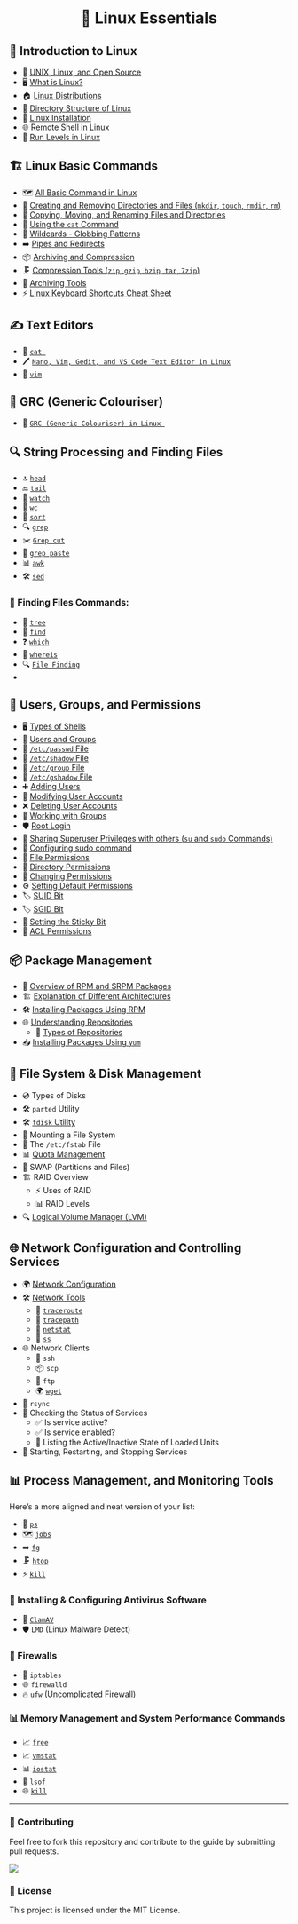 <h1 align="center">🐧 Linux Essentials</h1>

## 📌 Introduction to Linux
- 🐧 [UNIX, Linux, and Open Source](https://github.com/nikhilpatidar01/Linux-Server/blob/Master/Introduction%20to%20Linux/1.%20Introduction%20of%20Linux.md)
- 🖥️ [What is Linux?](https://github.com/nikhilpatidar01/Linux-Server/blob/Master/Introduction%20to%20Linux/1.%20Introduction%20of%20Linux.md)
- 🏠 [Linux Distributions](https://github.com/nikhilpatidar01/Linux-Server/blob/Master/Introduction%20to%20Linux/2.%20Linux%20Distributions.md)
- 📂 [Directory Structure of Linux](https://github.com/nikhilpatidar01/Linux-Server/blob/Master/Introduction%20to%20Linux/4.%20Directory%20Structure%20of%20Linux.md)
- 💾 [Linux Installation](https://github.com/nikhilpatidar01/Linux-Server/blob/Master/Introduction%20to%20Linux/3.%20CentOS%20Installation.md)
- 🌐 [Remote Shell in Linux](https://github.com/nikhilpatidar01/Linux-Server/blob/Master/Introduction%20to%20Linux/5.%20Remote%20Shell%20in%20Linux.md)
- 🚦 [Run Levels in Linux](https://github.com/nikhilpatidar01/Linux-Server/blob/Master/Introduction%20to%20Linux/6.%20Run%20Level.md)

## 🏗️ Linux Basic Commands
- 🗺️ [All Basic Command in Linux](https://github.com/nikhilpatidar01/Linux-Server/blob/Master/Basic%20Command%20of%20Linux/1.%20Basic%20Command%20of%20Linux.md)
- 📁 [Creating and Removing Directories and Files (`mkdir`, `touch`, `rmdir`, `rm`)](https://github.com/nikhilpatidar01/Linux-Server/blob/Master/Basic%20Command%20of%20Linux/4.%20rmdir%20and%20rm%20command.md)
- 🔄 [Copying, Moving, and Renaming Files and Directories](https://github.com/nikhilpatidar01/Linux-Server/blob/Master/Basic%20Command%20of%20Linux/3.%20cp%20and%20mv%20Command%20in%20Centos.md)
- 📜 [Using the `cat` Command](https://github.com/nikhilpatidar01/Linux-Server/blob/Master/Basic%20Command%20of%20Linux/1.%20Basic%20Command%20of%20Linux.md)
- 🔗 [Wildcards - Globbing Patterns](https://github.com/nikhilpatidar01/Linux-Server/blob/Master/Basic%20Command%20of%20Linux/2.%20Wildcards%20-%20Globbing%20Patterns.md)
- ➡️ [Pipes and Redirects](https://github.com/nikhilpatidar01/Linux-Server/tree/Master/Pipes%20and%20Redirects)
- 📦 [Archiving and Compression](https://github.com/nikhilpatidar01/Linux-Server/blob/Master/Compress%20Tools/1.%20Compress%20Tools.md)
- 🗜️ [Compression Tools (`zip`, `gzip`, `bzip`, `tar`, `7zip`)](https://github.com/nikhilpatidar01/Linux-Server/blob/Master/Compress%20Tools/1.%20Compress%20Tools.md)
- 🎁 [Archiving Tools](https://github.com/nikhilpatidar01/Linux-Server/blob/Master/Compress%20Tools/1.%20Compress%20Tools.md)
- ⚡ [Linux Keyboard Shortcuts Cheat Sheet](https://github.com/nikhilpatidar01/Linux-Server/blob/Master/Basic%20Command%20of%20Linux/5.%20Linux%20Keyboard%20Shortcuts%20Cheat%20Sheet.md)

## ✍️ Text Editors
- 📝 [`cat `](https://github.com/nikhilpatidar01/Linux-Server/blob/Master/Text%20Editor/1.%20cat%20Command%20in%20Linux.md)
- 🖊️ [`Nano, Vim, Gedit, and VS Code Text Editor in Linux`](https://github.com/nikhilpatidar01/Linux-Server/blob/Master/Text%20Editor/2.%20nano%2C%20vim%2C%20gedit%2C%20and%20VS%20Code%20Text%20Editor%20in%20Linux.md)
- 📝 [`vim`](https://github.com/nikhilpatidar01/Linux-Server/blob/Master/Text%20Editor/3.%20vim%20Editor.md)

## 🎨 GRC (Generic Colouriser) 
- 🎨 [`GRC (Generic Colouriser) in Linux `](https://github.com/nikhilpatidar01/Linux-Server/blob/Master/GRC%20(Generic%20Colouriser)%20/1.%20GRC%20(Generic%20Colouriser)%20Installation.md)

## 🔍 String Processing and Finding Files

- 🔝 [`head`](https://github.com/nikhilpatidar01/Linux-Server/blob/Master/String%20Processing/7.%20Head,%20Tail,%20Sort,%20Watch%20and%20Line%20Counting.md#head)
- 🔚 [`tail`](https://github.com/nikhilpatidar01/Linux-Server/blob/Master/String%20Processing/7.%20Head,%20Tail,%20Sort,%20Watch%20and%20Line%20Counting.md#tail)
- 🔢 [`watch`](https://github.com/nikhilpatidar01/Linux-Server/blob/Master/String%20Processing/7.%20Head,%20Tail,%20Sort,%20Watch%20and%20Line%20Counting.md#watch-command)
- 📑 [`wc`](https://github.com/nikhilpatidar01/Linux-Server/blob/Master/String%20Processing/7.%20Head,%20Tail,%20Sort,%20Watch%20and%20Line%20Counting.md#wc)
- 📑 [`sort`](https://github.com/nikhilpatidar01/Linux-Server/blob/Master/String%20Processing/7.%20Head,%20Tail,%20Sort,%20Watch%20and%20Line%20Counting.md#sort)
- 🔍 [`grep`](https://github.com/nikhilpatidar01/Linux-Server/blob/Master/String%20Processing/2.%20Grep%20Command.md)
- ✂️ [`Grep cut`](https://github.com/nikhilpatidar01/Linux-Server/blob/Master/String%20Processing/3.%20Grep%20Cut%20and%20Paste%20Command%20in%20Linux.md)
- 🔗 [`grep paste`](https://github.com/nikhilpatidar01/Linux-Server/blob/Master/String%20Processing/3.%20Grep%20Cut%20and%20Paste%20Command%20in%20Linux.md)
- 📊 [`awk`](https://github.com/nikhilpatidar01/Linux-Server/blob/Master/String%20Processing/4.%20AWK%20Command.md)
- 🛠️ [`sed`](https://github.com/nikhilpatidar01/Linux-Server/blob/Master/String%20Processing/5.%20Sed%20Command.md)

### 🔎 Finding Files Commands:
- 🌳 [`tree`](https://github.com/InfoSecWarrior/Linux-Essentials/blob/main/Finding-Files.md#1-tree-command)
- 🔦 [`find`](https://github.com/InfoSecWarrior/Linux-Essentials/blob/main/Finding-Files.md#2-find-command)
- ❓ [`which`](https://github.com/InfoSecWarrior/Linux-Essentials/blob/main/Finding-Files.md#2-which-command)
- 📌 [`whereis`](https://github.com/InfoSecWarrior/Linux-Essentials/blob/main/Finding-Files.md#3-whereis-command)
- 🔍 [`File Finding`](https://github.com/nikhilpatidar01/Linux-Server/blob/Master/String%20Processing/6.%20File%20Finding.md)
- 
## 👥 Users, Groups, and Permissions
- 🖥️ [Types of Shells](https://github.com/InfoSecWarrior/Linux-Essentials/blob/main/Linux-Shell-Introduction.md#shells-in-linux)
- 🏢 [Users and Groups](https://github.com/InfoSecWarrior/Linux-Essentials/blob/main/User-and-Group-Management.md#user-management)
- 📄 [`/etc/passwd` File](https://github.com/InfoSecWarrior/Linux-Essentials/blob/main/System%20File%20in%20Linux.md#-1-etcpasswd--user-account-information)
- 🔐 [`/etc/shadow` File](https://github.com/InfoSecWarrior/Linux-Essentials/blob/main/System%20File%20in%20Linux.md#-2-etcshadow--secure-password-storage)
- 📂 [`/etc/group` File](https://github.com/InfoSecWarrior/Linux-Essentials/blob/main/System%20File%20in%20Linux.md#-3-etcgroup--group-information)
- 🔏 [`/etc/gshadow` File](https://github.com/InfoSecWarrior/Linux-Essentials/blob/main/System%20File%20in%20Linux.md#-4-etcgshadow--secure-group-management)
- ➕ [Adding Users](https://github.com/InfoSecWarrior/Linux-Essentials/blob/main/useradd-adduser-Command.md#1-useradd-command)
- 🔄 [Modifying User Accounts](https://github.com/InfoSecWarrior/Linux-Essentials/blob/main/usermod-userdel-commands.md#user-modify-usermod)
- ❌ [Deleting User Accounts](https://github.com/InfoSecWarrior/Linux-Essentials/blob/main/usermod-userdel-commands.md#user-deletion-userdel)
- 👥 [Working with Groups](https://github.com/InfoSecWarrior/Linux-Essentials/blob/main/groupadd-and-groupdel.md#groupadd-and-groupdel-command)
- 🛡️ [Root Login](https://github.com/InfoSecWarrior/Linux-Essentials/blob/main/Root-Login.md#-how-to-enable-root-login-in-linux)
- 🔄 [Sharing Superuser Privileges with others (`su` and `sudo` Commands)](https://github.com/InfoSecWarrior/Linux-Essentials/blob/main/SU-SG-In-Linux.md#switching-users-and-groups-in-linux)
- 🔀 [Configuring sudo command](https://github.com/InfoSecWarrior/Linux-Essentials/blob/main/Sudo-Command.md#understanding-and-using-the-sudo-command-in-linux)
- 🔑 [File Permissions](https://github.com/InfoSecWarrior/Linux-Essentials/blob/main/File-Permission.md#file-permissions-in-linuxunix)
- 📂 [Directory Permissions](https://github.com/InfoSecWarrior/Linux-Essentials/blob/main/CHOWN-CHMOD.md#change-permissions-recursively)
- 🔄 [Changing Permissions](https://github.com/InfoSecWarrior/Linux-Essentials/blob/main/CHOWN-CHMOD.md#1-changing-ownership-with-chown)
- ⚙️ [Setting Default Permissions](https://github.com/InfoSecWarrior/Linux-Essentials/blob/main/U-mask-Permission-Calculation.md#default-permissions)
- 🏷️ [SUID Bit](https://github.com/InfoSecWarrior/Linux-Essentials/blob/main/Special-Permissions-in-Linux.md#1-setuid-suid)
- 🏷️ [SGID Bit](https://github.com/InfoSecWarrior/Linux-Essentials/blob/main/Special-Permissions-in-Linux.md#2-setgid-sgid)
- 📌 [Setting the Sticky Bit](https://github.com/InfoSecWarrior/Linux-Essentials/blob/main/Special-Permissions-in-Linux.md#3-sticky-bit)
- 🔐 [ACL Permissions](https://github.com/InfoSecWarrior/Linux-Essentials/blob/main/ACL.md#access-control-list-acl-in-linux)

## 📦 Package Management
- 📂 [Overview of RPM and SRPM Packages](https://github.com/InfoSecWarrior/Linux-Essentials/blob/main/RPM-Commands.md#rpm-commands)
- 🏗️ [Explanation of Different Architectures](https://github.com/InfoSecWarrior/Linux-Essentials/blob/main/Package-Management.md#package-management-in-linux)
- 🛠️ [Installing Packages Using RPM](https://github.com/InfoSecWarrior/Linux-Essentials/blob/main/RPM-Commands.md#installing-packages)
- 🌐 [Understanding Repositories](https://github.com/InfoSecWarrior/Linux-Essentials/blob/main/Understanding-Repositories.md#-understanding-repositories-in-linux-)
  - 🏪 [Types of Repositories](https://github.com/InfoSecWarrior/Linux-Essentials/blob/main/Types-of-Repositories.md#-types-of-repositories-in-linux)
- 📥 [Installing Packages Using `yum`](https://github.com/InfoSecWarrior/Linux-Essentials/blob/main/YUM-Commands-and-Groups.md#installing-and-removing-packages)

## 💾 File System & Disk Management
- 💿 Types of Disks
- 🛠️ `parted` Utility
- 🛠️ [`fdisk` Utility](https://github.com/InfoSecWarrior/Linux-Essentials/blob/main/Fdisk.md#what-is-fdisk)
- 📂 Mounting a File System
- 📝 The `/etc/fstab` File
- 📊 [Quota Management](https://github.com/InfoSecWarrior/Linux-Essentials/blob/main/Managing-Quotas-LVM-and-RAID.md#quota-management-in-linux)
- 🔄 SWAP (Partitions and Files)
- 🏗️ RAID Overview
  - ⚡ Uses of RAID
  - 📊 RAID Levels
- 🔍 [Logical Volume Manager (LVM)](https://github.com/InfoSecWarrior/Linux-Essentials/blob/main/Managing-Quotas-LVM-and-RAID.md#logical-volume-manager-lvm-and-raid-setup-and-management)

## 🌐 Network Configuration and Controlling Services
- 🌍 [Network Configuration](https://github.com/InfoSecWarrior/Linux-Essentials/blob/main/Network-Configuration.md#network-configuration-in-linux)
- 🛠️ [Network Tools](https://github.com/InfoSecWarrior/Linux-Essentials/blob/main/Netwrok-Monitoring.md#installation)
  - 🔄 [`traceroute`](https://github.com/InfoSecWarrior/Linux-Essentials/blob/main/Network-Tools.md#traceroute)
  - 🔄 [`tracepath`](https://github.com/InfoSecWarrior/Linux-Essentials/blob/main/Network-Tools.md#tracepath)
  - 📡 [`netstat`](https://github.com/InfoSecWarrior/Linux-Essentials/blob/main/Netwrok-Monitoring.md#using-netstat)
  - 📡 [`ss`](https://github.com/InfoSecWarrior/Linux-Essentials/blob/main/Netwrok-Monitoring.md#using-ss)
- 🌐 Network Clients
  - 🔐 `ssh`
  - 📦 `scp`
  - 📂 `ftp`
  - 🌍 [`wget`](https://github.com/InfoSecWarrior/Linux-Essentials/blob/main/Wget.md)
- 🔄 `rsync`
- 📌 Checking the Status of Services
  - ✅ Is service active?
  - ✅ Is service enabled?
  - 📜 Listing the Active/Inactive State of Loaded Units
- 🔄 Starting, Restarting, and Stopping Services

## 📊 Process Management, and Monitoring Tools
 Here’s a more aligned and neat version of your list:

- 🔄 [`ps`](https://github.com/InfoSecWarrior/Linux-Essentials/blob/main/Process-Management.md#viewing-processes-with-ps-command)
- 🗺️ [`jobs`](https://github.com/InfoSecWarrior/Linux-Essentials/blob/main/Process-Management.md#viewing-and-managing-jobs)
- ➡️ [`fg`](https://github.com/InfoSecWarrior/Linux-Essentials/blob/main/Process-Management.md#running-commands-in-the-background--foreground)
- 🗜️ [`htop`](https://github.com/InfoSecWarrior/Linux-Essentials/blob/main/Process-Management.md#monitoring-processes-in-real-time) 
- ⚡ [`kill`](https://github.com/InfoSecWarrior/Linux-Essentials/blob/main/Process-Management.md#killing-processes) 
 
### 🦠 Installing & Configuring Antivirus Software
- 🔬 [`ClamAV`](https://github.com/InfoSecWarrior/Linux-Essentials/blob/main/ClamAV-Linux-Antivirus.md#clamav-installation-and-usage-on-centos)
- 🛡️ `LMD` (Linux Malware Detect)

### 🏰 Firewalls
- 🚧 `iptables`
- 🌐 `firewalld`
- 🔥 `ufw` (Uncomplicated Firewall)

### 📊 Memory Management and System Performance Commands
- 📈 [`free`](https://github.com/InfoSecWarrior/Linux-Essentials/blob/main/Memory-Management.md#1-memory-management-commands)
- 📈 [`vmstat`](https://github.com/InfoSecWarrior/Linux-Essentials/blob/main/Memory-Management.md#2-system-performance-commands)
- 📊 [`iostat`](https://github.com/InfoSecWarrior/Linux-Essentials/blob/main/Memory-Management.md#2-system-performance-commands)
- 🔎 [`lsof`](https://github.com/InfoSecWarrior/Linux-Essentials/blob/main/Memory-Management.md#2-system-performance-commands)
- 🌐 [`kill`](https://github.com/InfoSecWarrior/Linux-Essentials/blob/main/Memory-Management.md#3-killing-processes-using-kill)

---
### 🤝 Contributing
Feel free to fork this repository and contribute to the guide by submitting pull requests.

<a href="https://github.com/InfoSecWarrior/Linux-Essentials/graphs/contributors">
  <img src="https://contrib.rocks/image?repo=InfoSecWarrior/Linux-Essentials&max=300">
</a>
</p>


### 📜 License
This project is licensed under the MIT License.
